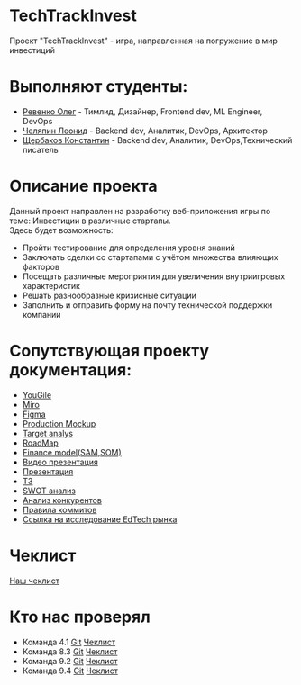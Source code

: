 # TechTrackInvest  
Проект "TechTrackInvest" - игра, направленная на погружение в мир инвестиций

# Выполняют студенты:  
* [Ревенко Олег](https://github.com/intrafellow) - Тимлид, Дизайнер, Frontend dev, ML Engineer, DevOps  
* [Челяпин Леонид](https://github.com/PaterSSS) - Backend dev, Аналитик, DevOps, Архитектор  
* [Щербаков Константин](https://github.com/KostySCH) - Backend dev, Аналитик, DevOps,Технический писатель  

# Описание проекта  
Данный проект направлен на разработку веб-приложения игры по теме:
Инвестиции в различные стартапы.  
Здесь будет возможность:  
* Пройти тестирование для определения уровня знаний  
* Заключать сделки со стартапами с учётом множества влияющих факторов
* Посещать различные мероприятия для увеличения внутриигровых характеристик
* Решать разнообразные кризисные ситуации
* Заполнить и отправить форму на почту технической поддержки компании   

# Сопутствующая проекту документация:  
* [YouGile](https://ru.yougile.com/board/u9j4x6r62hc8)  
* [Miro](https://miro.com/app/board/uXjVIaJdqw0=/?share_link_id=799797734687)  
* [Figma](https://www.figma.com/design/dCoOCP2Jjx9wVpFINwosEq/Untitled?node-id=0-1&t=uR2EyEcojD5NBRnk-1)
* [Production Mockup](https://www.figma.com/proto/dCoOCP2Jjx9wVpFINwosEq/Untitled?page-id=0%3A1&node-id=212-7824&viewport=1509%2C-72%2C0.2&t=0o1cPhL5GIzbla0O-1&scaling=min-zoom&content-scaling=fixed&starting-point-node-id=212%3A7824)
* [Target analys](https://github.com/intrafellow/TechTrackInvest/blob/main/Docs/Target%20analys.pdf)
* [RoadMap](https://github.com/intrafellow/TechTrackInvest/blob/main/Docs/Roadmap.pdf)
* [Finance model(SAM,SOM)](https://github.com/intrafellow/TechTrackInvest/blob/main/Docs/Monetization.pdf)
* [Видео презентация](https://drive.google.com/file/d/1o4pzn11tGvJEt4z9_Kvb3I8fv4m5VQRy/view?usp=sharing)
* [Презентация](https://github.com/intrafellow/TechTrackInvest/blob/main/Docs/Presentation/TP.pdf)
* [ТЗ](https://github.com/intrafellow/TechTrackInvest/blob/main/Docs/Technical%20specification/TechSpec.pdf)
* [SWOT анализ](https://github.com/intrafellow/TechTrackInvest/blob/main/Docs/swot.pdf)
* [Анализ конкурентов](https://github.com/intrafellow/TechTrackInvest/blob/main/Docs/Competitive%20Analysis.pdf)
* [Правила коммитов](https://github.com/intrafellow/TechTrackInvest/blob/main/Docs/commit%20rules.pdf)
* [Ссылка на исследование EdTech рынка](https://rb.ru/opinion/edtech-russia-world-2023/)

# Чеклист
[Наш чеклист](https://github.com/intrafellow/TechTrackInvest/blob/main/Docs/Чеклист.pdf)

# Кто нас проверял
* Команда 4.1 
[Git](https://github.com/noviyblock/TechTrek-Web-repository) 
[Чеклист](https://docs.google.com/spreadsheets/d/13YKOvzV7jyS1OseR_betV5oW4j_kMyNTD6rEV9CL7d4/edit?usp=sharing) 
* Команда 8.3 
[Git](https://gitlab.com/rlwd/main) 
[Чеклист](https://gitlab.com/rlwd/main/-/blob/main/документы/Чеклист.pdf) 
* Команда 9.2 
[Git](https://github.com/LatinMapsLives/GigaGuide) 
[Чеклист](https://github.com/LatinMapsLives/GigaGuide/blob/main/documentation/Чеклист%209.2.pdf) 
* Команда 9.4 
[Git](https://github.com/MaksimStrelnikov/tp-9.4) 
[Чеклист](https://docs.google.com/spreadsheets/d/1VnzvLVx9-J3AFBg_S8BTsxBm4z3U46NIhIShkjp6mzk/edit?gid=116236438#gid=116236438) 
